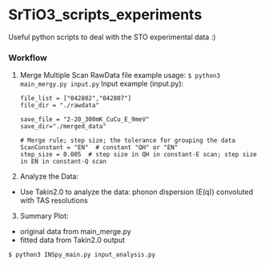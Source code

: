 # SrTiO3_scripts_experiments


Useful python scripts to deal with the STO experimental data :)

### Workflow

1. Merge Multiple Scan RawData file
  example usage:  ``` $ python3 main_mergy.py input.py ```
  Input example (input.py): 
    ```
    file_list = ["042802","042807"]
    file_dir = "./rawdata"

    save_file = "2-20_300mK_CuCu_E_9meV"
    save_dir="./merged_data"

    # Merge rule; step size; the tolerance for grouping the data
    ScanConstant = "EN"  # constant "QH" or "EN"
    step_size = 0.005  # step size in QH in constant-E scan; step size in EN in constant-Q scan
    ```

2. Analyze the Data:
- Use Takin2.0 to analyze the data: 
phonon dispersion (E(q)) convoluted with TAS resolutions 

3. Summary Plot:
- original data from main_merge.py
- fitted data from Takin2.0 output

``` $ python3 INSpy_main.py input_analysis.py ```
